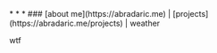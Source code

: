<link rel="stylesheet" href="style.css">
<script src="script.js"></script>
<title>Antonio</title>
* * *
### [about me](https://abradaric.me)   |   [projects](https://abradaric.me/projects)   |   weather

<div id="main">
  <p>wtf</p>
  <div id="box"></div>
</div>

<style>
  #content {
   color: 'red';
   background: 'blue';
  }
</style>

<script>
  fetch("https://wttr.in")
    .then((res) => res.text())
    .then((data) => {
      const domParser = new DOMParser();
      const dom = domParser.parseFromString(data, "text/html");
      const table = dom.getElementsByTagName("pre")[0];
      document.getElementById("box").innerText = table.innerText;
    });
</script>
